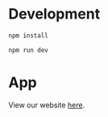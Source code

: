 # Development

```bash
npm install
```
```bash
npm run dev
```

# App

View our website [here](https://polar-woodland-68448-579370278f4b.herokuapp.com/).
